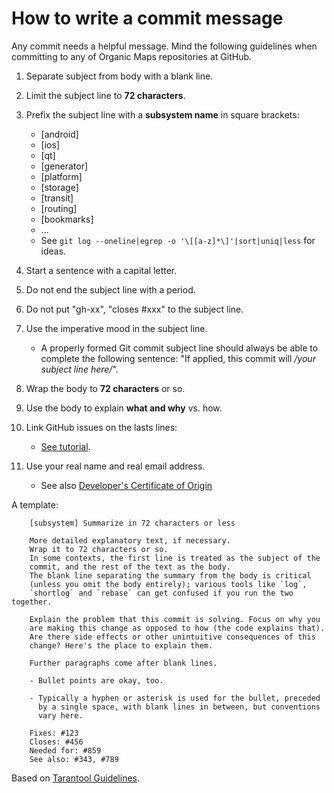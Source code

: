# How to write a commit message

Any commit needs a helpful message. Mind the following guidelines when committing to any of Organic Maps repositories at GitHub.

1. Separate subject from body with a blank line.
2. Limit the subject line to **72 characters**.
3. Prefix the subject line with a **subsystem name** in square brackets:

   - [android]
   - [ios]
   - [qt]
   - [generator]
   - [platform]
   - [storage]
   - [transit]
   - [routing]
   - [bookmarks]
   - ...
   - See `git log --oneline|egrep -o '\[[a-z]*\]'|sort|uniq|less` for ideas.

4. Start a sentence with a capital letter.
5. Do not end the subject line with a period.
6. Do not put "gh-xx", "closes #xxx" to the subject line.
7. Use the imperative mood in the subject line.

   - A properly formed Git commit subject line should always be able to complete
     the following sentence: "If applied, this commit will _/your subject line here/_".

8. Wrap the body to **72 characters** or so.
9. Use the body to explain **what and why** vs. how.
10. Link GitHub issues on the lasts lines:

    - [See tutorial](https://help.github.com/articles/closing-issues-via-commit-messages).

11. Use your real name and real email address.

    - See also [Developer's Certificate of Origin](DCO.md)

A template:

```
    [subsystem] Summarize in 72 characters or less

    More detailed explanatory text, if necessary.
    Wrap it to 72 characters or so.
    In some contexts, the first line is treated as the subject of the
    commit, and the rest of the text as the body.
    The blank line separating the summary from the body is critical
    (unless you omit the body entirely); various tools like `log`,
    `shortlog` and `rebase` can get confused if you run the two together.

    Explain the problem that this commit is solving. Focus on why you
    are making this change as opposed to how (the code explains that).
    Are there side effects or other unintuitive consequences of this
    change? Here's the place to explain them.

    Further paragraphs come after blank lines.

    - Bullet points are okay, too.

    - Typically a hyphen or asterisk is used for the bullet, preceded
      by a single space, with blank lines in between, but conventions
      vary here.

    Fixes: #123
    Closes: #456
    Needed for: #859
    See also: #343, #789
```

Based on [Tarantool Guidelines](https://www.tarantool.io/en/doc/latest/dev_guide/developer_guidelines/#how-to-write-a-commit-message).
